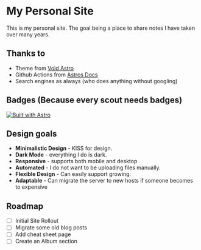 # My Personal Site

This is my personal site. The goal being a place to share notes I have taken over many years.

## Thanks to
- Theme from [Void Astro](eAntillon/void-astro)
- Github Actions from [Astros Docs](https://docs.astro.build/en/guides/deploy/aws/)
- Search engines as always (who does anything without googling)

## Badges (Because every scout needs badges)

[![Built with Astro](https://astro.badg.es/v2/built-with-astro/tiny.svg)](https://astro.build)

## Design goals

- **Minimalistic Design** - KISS for design.
- **Dark Mode** - everything I do is dark.
- **Responsive** - supports both mobile and desktop
- **Automated** - I do not want to be uploading files manually.
- **Flexible Design** - Can easily support growing.
- **Adaptable** - Can migrate the server to new hosts if someone becomes to expensive

## Roadmap
- [ ] Initial Site Rollout
- [ ] Migrate some old blog posts
- [ ] Add cheat sheet page
- [ ] Create an Album section
